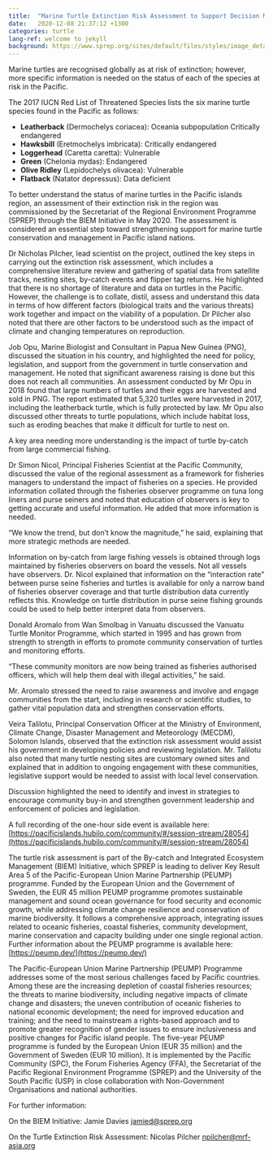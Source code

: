 ```yaml
---
title:  "Marine Turtle Extinction Risk Assessment to Support Decision Making in Turtle Conservation"
date:   2020-12-08 21:37:12 +1300
categories: turtle
lang-ref: welcome to jekyll
background: https://www.sprep.org/sites/default/files/styles/image_detai_670_400_/public/images/news/Image%202_Turtle%20in%20banner.png?itok=W10KaMZz/600x300
---
```


Marine turtles are recognised globally as at risk of extinction; however, more specific information is needed on the status of each of the species at risk in the Pacific.

The 2017 IUCN Red List of Threatened Species lists the six marine turtle species found in the Pacific as follows:

* **Leatherback** (Dermochelys coriacea):    Oceania subpopulation Critically endangered
* **Hawksbill** (Eretmochelys imbricata):    Critically endangered
* **Loggerhead** (Caretta caretta):          Vulnerable
* **Green** (Chelonia mydas):                Endangered
* **Olive Ridley** (Lepidochelys olivacea):  Vulnerable
* **Flatback** (Natator depressus):          Data deficient

To better understand the status of marine turtles in the Pacific islands region, an assessment of their extinction risk in the region was commissioned by the Secretariat of the Regional Environment Programme (SPREP) through the BIEM Initiative in May 2020. The assessment is considered an essential step toward strengthening support for marine turtle conservation and management in Pacific island nations.

Dr Nicholas Pilcher, lead scientist on the project, outlined the key steps in carrying out the extinction risk assessment, which includes a comprehensive literature review and gathering of spatial data from satellite tracks, nesting sites, by-catch events and flipper tag returns. He highlighted that there is no shortage of literature and data on turtles in the Pacific. However, the challenge is to collate, distil, assess and understand this data in terms of how different factors (biological traits and the various threats) work together and impact on the viability of a population. Dr Pilcher also noted that there are other factors to be understood such as the impact of climate and changing temperatures on reproduction.

Job Opu, Marine Biologist and Consultant in Papua New Guinea (PNG), discussed the situation in his country, and highlighted the need for policy, legislation, and support from the government in turtle conservation and management. He noted that significant awareness raising is done but this does not reach all communities. An assessment conducted by Mr Opu in 2018 found that large numbers of turtles and their eggs are harvested and sold in PNG. The report estimated that 5,320 turtles were harvested in 2017, including the leatherback turtle, which is fully protected by law. Mr Opu also discussed other threats to turtle populations, which include habitat loss, such as eroding beaches that make it difficult for turtle to nest on.

A key area needing more understanding is the impact of turtle by-catch from large commercial fishing.

Dr Simon Nicol, Principal Fisheries Scientist at the Pacific Community, discussed the value of the regional assessment as a framework for fisheries managers to understand the impact of fisheries on a species. He provided information collated through the fisheries observer programme on tuna long liners and purse seiners and noted that education of observers is key to getting accurate and useful information. He added that more information is needed.

“We know the trend, but don’t know the magnitude,” he said, explaining that more strategic methods are needed.

Information on by-catch from large fishing vessels is obtained through logs maintained by fisheries observers on board the vessels. Not all vessels have observers. Dr. Nicol explained that information on the “interaction rate” between purse seine fisheries and turtles is available for only a narrow band of fisheries observer coverage and that turtle distribution data currently reflects this. Knowledge on turtle distribution in purse seine fishing grounds could be used to help better interpret data from observers.

Donald Aromalo from Wan Smolbag in Vanuatu discussed the Vanuatu Turtle Monitor Programme, which started in 1995 and has grown from strength to strength in efforts to promote community conservation of turtles and monitoring efforts.

“These community monitors are now being trained as fisheries authorised officers, which will help them deal with illegal activities,” he said.

Mr. Aromalo stressed the need to raise awareness and involve and engage communities from the start, including in research or scientific studies, to gather vital population data and strengthen conservation efforts.

Veira Talilotu, Principal Conservation Officer at the Ministry of Environment, Climate Change, Disaster Management and Meteorology (MECDM), Solomon Islands, observed that the extinction risk assessment would assist his government in developing policies and reviewing legislation. Mr. Talilotu also noted that many turtle nesting sites are customary owned sites and explained that in addition to ongoing engagement with these communities, legislative support would be needed to assist with local level conservation.

Discussion highlighted the need to identify and invest in strategies to encourage community buy-in and strengthen government leadership and enforcement of policies and legislation.

A full recording of the one-hour side event is available here:[https://pacificislands.hubilo.com/community/#/session-stream/28054](https://pacificislands.hubilo.com/community/#/session-stream/28054)

The turtle risk assessment is part of the By-catch and Integrated Ecosystem Management (BIEM) Initiative, which SPREP is leading to deliver Key Result Area 5 of the Pacific-European Union Marine Partnership (PEUMP) programme. Funded by the European Union and the Government of Sweden, the EUR 45 million PEUMP programme promotes sustainable management and sound ocean governance for food security and economic growth, while addressing climate change resilience and conservation of marine biodiversity. It follows a comprehensive approach, integrating issues related to oceanic fisheries, coastal fisheries, community development, marine conservation and capacity building under one single regional action. Further information about the PEUMP programme is available here:[https://peump.dev/](https://peump.dev/)

 The Pacific-European Union Marine Partnership (PEUMP) Programme addresses some of the most serious challenges faced by Pacific countries. Among these are the increasing depletion of coastal fisheries resources; the threats to marine biodiversity, including negative impacts of climate change and disasters; the uneven contribution of oceanic fisheries to national economic development; the need for improved education and training; and the need to mainstream a rights-based approach and to promote greater recognition of gender issues to ensure inclusiveness and positive changes for Pacific island people. The five-year PEUMP programme is funded by the European Union (EUR 35 million) and the Government of Sweden (EUR 10 million). It is implemented by the Pacific Community (SPC), the Forum Fisheries Agency (FFA), the Secretariat of the Pacific Regional Environment Programme (SPREP) and the University of the South Pacific (USP) in close collaboration with Non-Government Organisations and national authorities.


For further information:

On the BIEM Initiative: Jamie Davies [jamied@sprep.org](jamied@sprep.org)

On the Turtle Extinction Risk Assessment: Nicolas Pilcher [npilcher@mrf-asia.org](npilcher@mrf-asia.org)
